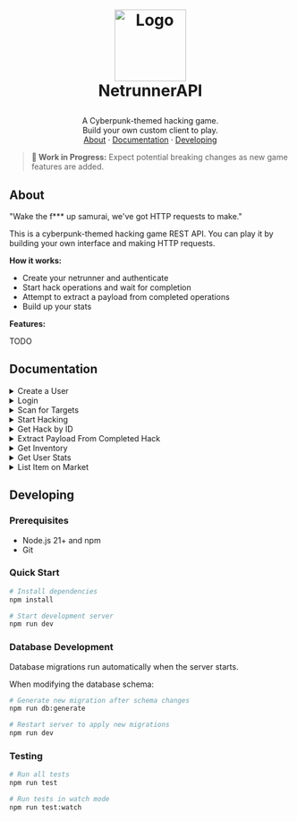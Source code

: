 <!-- LOGO -->
<h1>
<p align="center">
  <img src="https://github.com/user-attachments/assets/3f6d49eb-60a0-4144-8992-eccb675bca66" alt="Logo" width="128">
  <br>NetrunnerAPI
</h1>
  <p align="center">
A Cyberpunk-themed hacking game.<br>Build your own custom client to play.
    <br />
    <a href="#about">About</a>
    ·
    <a href="#documentation">Documentation</a>
    ·
    <a href="#developing">Developing</a>
  </p>
</p>

> **🚧 Work in Progress:** Expect potential breaking changes as new game features are added.

## About

"Wake the f\*\*\* up samurai, we've got HTTP requests to make."

This is a cyberpunk-themed hacking game REST API. You can play it by building your own interface and making HTTP requests.

**How it works:**

- Create your netrunner and authenticate
- Start hack operations and wait for completion
- Attempt to extract a payload from completed operations
- Build up your stats

**Features:**

TODO

## Documentation

<details>
<summary>Create a User</summary>
Creates a new user.

**Endpoint:** `POST /api/users`

**Request Body:**

```json
{
  "username": "v",
  "password": "samurai"
}
```

**Parameters:**

- `username` (string, required)
- `password` (string, required)

**Success Response (201):**

```json
{
  "id": "2803a17a-7ba1-45d8-afa6-5772a0b92af7",
  "username": "v",
  "createdAt": "2025-08-02T14:30:00.000Z",
  "updatedAt": "2025-08-02T14:30:00.000Z"
}
```

**Error Responses:**

**400 Bad Request** - Missing parameters:

```json
{
  "error": "Missing required params: username, password."
}
```

**409 Conflict** - Username already exists:

```json
{
  "error": "Username already exists"
}
```

</details>

<details>
<summary>Login</summary>
Authenticate a user and receive access tokens.

**Endpoint:** `POST /api/login`

**Request Body:**

```json
{
  "username": "v",
  "password": "samurai"
}
```

**Parameters:**

- `username` (string, required)
- `password` (string, required)

**Success Response (200):**

```json
{
  "id": "2803a17a-7ba1-45d8-afa6-5772a0b92af7",
  "username": "v",
  "createdAt": "2025-08-03T19:59:55.130Z",
  "updatedAt": "2025-08-03T19:59:55.130Z",
  "token": "eyJhbGciO.example.token",
  "refreshToken": "a1b2c3d4e5f6.example.refresh.token"
}
```

**Response Fields:**

- `token` - JWT access token (expires in 1 hour)
- `refreshToken` - Long-lived token for getting new access tokens (expires in 60 days)

**Error Responses:**

**400 Bad Request** - Missing parameters:

```json
{
  "error": "Missing required params: username, password."
}
```

**401 Unauthorized** - Invalid credentials:

```json
{
  "error": "Incorrect username or password."
}
```

</details>

<!-- -------------------------------------------- -->

<details>
<summary>Scan for Targets</summary>

Scan the network for available hack targets.

**Endpoint:** `GET /api/scan`

**Authorization:** Bearer token required

**Headers:**

```
Authorization: Bearer <your-access-token>
```

**Success Response (200):**

```json
{
  "targets": [
    {
      "id": "megacorp_financials",
      "name": "Mega-corp Financial Division",
      "description": "Mega-corp's primary financial servers containing transaction records and budget allocations.",
      "difficulty": "medium",
      "possibleLoot": [
        "financial_records",
        "corporate_blackmail",
        "encrypted_data_shard"
      ]
    },
    {
      "id": "private_research_lab",
      "name": "Private Research Laboratory",
      "description": "Cutting-edge medical research facility with experimental data and prototype neural interfaces.",
      "difficulty": "hard",
      "possibleLoot": ["research_data", "neural_interface", "memory_chip"]
    }
  ]
}
```

**Target Properties:**

- `id` (string) - Unique target identifier
- `name` (string) - Display name of the target
- `description` (string) - Detailed target information
- `difficulty` (string) - Target difficulty level ("easy", "medium", "hard", "legendary")
- `possibleLoot` (string[]) - Array of potential items that can be extracted

**Error Responses:**

**401 Unauthorized** - Missing or invalid token:

```json
{
  "error": "Invalid Token."
}
```

**Usage Example:**

</details>

<!-- -------------------------------------------- -->

<details>
<summary>Start Hacking</summary>
Initiate a new hacking operation.

**Endpoint:** `POST /api/hacks`

**Authorization:** Bearer token required

**Headers:**

```
Authorization: Bearer <your-access-token>
```

**Success Response (201):**

```json
{
  "id": "550e8400-e29b-41d4-a716-446655440000",
  "userId": "2803a17a-7ba1-45d8-afa6-5772a0b92af7",
  "createdAt": "2025-08-04T14:30:00.000Z",
  "updatedAt": "2025-08-04T14:30:00.000Z",
  "completesAt": "2025-08-04T14:35:00.000Z",
  "status": "In Progress"
}
```

**Response Fields:**

- `completesAt` - When the hack will automatically complete
- `status` - Current hack status ("In Progress" → "Completed")

**Error Responses:**

**401 Unauthorized** - Missing or invalid token:

```json
{
  "error": "Invalid Token."
}
```

</details>

<!-- -------------------------------------------- -->

<details>
<summary>Get Hack by ID</summary>

Retrieve details of a specific hack operation.

**Endpoint:** `GET /api/hacks/:hackId`

**Authorization:** Bearer token required

**Path Parameters:**

- `hackId` (string, required) - The unique id of the hack

**Headers:**

```
Authorization: Bearer <your-access-token>
```

**Success Response (200):**

```json
{
  "id": "550e8400-e29b-41d4-a716-446655440000",
  "userId": "2803a17a-7ba1-45d8-afa6-5772a0b92af7",
  "createdAt": "2025-08-04T14:30:00.000Z",
  "updatedAt": "2025-08-04T14:30:00.000Z",
  "completesAt": "2025-08-04T14:35:00.000Z",
  "status": "In Progress"
}
```

**Response Fields:**

- `completesAt` - When the hack will automatically complete
- `status` - Current hack status ("In Progress" → "Completed")

**Error Responses:**

**401 Unauthorized** - Missing or invalid token:

```json
{
  "error": "Invalid Token."
}
```

</details>

<!-- --------------------------------------------- -->

<details>
<summary>Extract Payload From Completed Hack</summary>

Extract the payload from a completed hack operation.

**Endpoint:** `GET /api/hacks/:hackId/extract`

**Authorization:** Bearer token required

**Path Parameters:**

- `hackId` (string, required) - The unique id of the hack

**Headers:**

```
Authorization: Bearer <your-access-token>
```

**Success Response (200):**

```json
{
  "message": "Payload extracted successfully.",
  "exp": 500,
  "items": ["research_data"],
  "eurodollars": 1500
}
```

**Response Fields:**

- `message` (string) - Status message of the extraction attempt
- `exp` (number) - Experience points gained from the extraction
- `items` (string[]) - Array of item IDs acquired from the hack
- `eurodollars` (number) - Currency earned from the extraction

**Error Responses:**

**401 Unauthorized** - Missing or invalid token:

```json
{
  "error": "Invalid Token."
}
```

**403 Forbidden** - Hack doesn't belong to user:

```json
{
  "error": "Access denied."
}
```

**404 Not Found** - Hack not found:

```json
{
  "error": "Hack operation not found."
}
```

**409 Conflict** - Hack not ready for extraction:

```json
{
  "error": "Hack operation not ready for extraction."
}
```

**409 Conflict** - Payload already extracted:

```json
{
  "error": "Payload already extracted from this hack."
}
```

</details>

<!-- -------------------------------------------- -->

<details>
<summary>Get Inventory</summary>

Retrieve all items in your inventory.

**Endpoint:** `GET /api/inventory`

**Authorization:** Bearer token required

**Headers:**

```
Authorization: Bearer <your-access-token>
```

**Success Response (200):**

```json
{
  "items": []
}
```

**Item Type**

```ts
id: string;
name: string;
type: string;
description: string;
quantity: number;
```

**Error Responses:**

**401 Unauthorized** - Missing or invalid token:

```json
{
  "error": "Invalid Token."
}
```

</details>

<details>
<summary>Get User Stats</summary>

Retrieve your current statistics and progression.

**Endpoint:** `GET /api/stats`

**Authorization:** Bearer token required

**Headers:**

```
Authorization: Bearer <your-access-token>
```

**Success Response (200):**

```json
{
  "id": "2803a17a-7ba1-45d8-afa6-5772a0b92af7",
  "userId": "2803a17a-7ba1-45d8-afa6-5772a0b92af7",
  "experience": 5000,
  "eurodollars": 15000,
  "reputation": 250,
  "level": 5,
  "createdAt": "2025-08-04T14:30:00.000Z",
  "updatedAt": "2025-08-04T14:30:00.000Z"
}
```

**Response Fields:**

- `experience` (number) - Total experience points earned
- `eurodollars` (number) - Current currency balance
- `reputation` (number) - Character reputation in the netrunner community
- `level` (number) - Character level based on experience (calculated)

**Error Responses:**

**401 Unauthorized** - Missing or invalid token:

```json
{
  "error": "Invalid Token."
}
```

</details>

<!-- -------------------------------------------- -->

<details>
<summary>List Item on Market</summary>

List one or more items from your inventory on the black market.

**Endpoint:** `POST /api/market`

**Authorization:** Bearer token required

**Headers:**

```
Authorization: Bearer <your-access-token>
```

**Request Body:**

```json
{
  "itemIds": ["zero_day_exploit", "encrypted_data_shard"]
}
```

**Parameters:**

- `itemIds` (string[], required) – Array of item IDs from your inventory to list on the market

**Success Response (201):**

```json
{
  "marketItems": [
    {
      "itemId": "zero_day_exploit",
      "userId": "2803a17a-7ba1-45d8-afa6-5772a0b92af7"
    },
    {
      "itemId": "encrypted_data_shard",
      "userId": "2803a17a-7ba1-45d8-afa6-5772a0b92af7"
    }
  ]
}
```

**Response Fields:**

- `marketItems` (array) – List of items now available on the market

**Error Responses:**

**400 Bad Request** – Missing parameters:

```json
{
  "error": "itemIds required"
}
```

**401 Unauthorized** – Missing or invalid token:

```json
{
  "error": "Invalid Token."
}
```

</details>

## Developing

### Prerequisites

- Node.js 21+ and npm
- Git

### Quick Start

```bash
# Install dependencies
npm install

# Start development server
npm run dev
```

### Database Development

Database migrations run automatically when the server starts.

When modifying the database schema:

```bash
# Generate new migration after schema changes
npm run db:generate

# Restart server to apply new migrations
npm run dev
```

### Testing

```bash
# Run all tests
npm run test

# Run tests in watch mode
npm run test:watch
```
